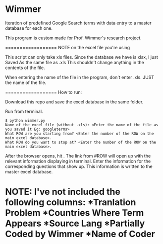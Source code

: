 Wimmer
======
Iteration of predefined Google Search terms with data entry to a master database for each one. 

This program  is custom made for Prof. Wimmer's research project.

==================
NOTE on the excel file you're using

This script can only take xls files. Since the database we have is xlsx, I just Saved As the same file as .xls 
This shouldn't change anything in the contents of the file.

When entering the name of the file in the program, don't enter .xls. JUST the name of the file.

==================
How to run: 

Download this repo and save the excel database in the same folder. 

Run from terminal. 

 	$ python wimmer.py
 	Name of the excel file (without .xls): <Enter the name of the file as you saved it Eg: googleterms>
 	What ROW are you starting from? <Enter the number of the ROW on the main excel database>.
	What ROW do you want to stop at? <Enter the number of the ROW on the main excel database>.

After the browser opens, hit <ENTER>.
The link from #ROW will open up with the relevant information displaying in terminal.
Enter the information for the corresponding questions that show up. 
This information is written to the master excel database. 

NOTE: I've not included the following columns:
*Tranlation Problem
*Countries Where Term Appears 
*Source Lang
*Partially Coded by Wimmer
*Name of Coder
==================




